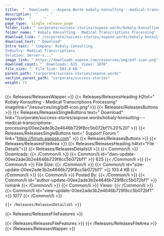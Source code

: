 ```yaml
---
title:  "  Downloads ---Aspose.Words-kobaly-konsulting---medical-transcriptions-processing . " 
description:  "    . " 
keywords:  "    . " 
page_type:  single_release_page
folder_link: " corporate/success-stories/aspose.words/kobaly-konsulting---medical-transcriptions-processing/"
folder_name: " Kobaly Konsulting - Medical Transcriptions Processing"
download_link: " /corporate/success-stories/aspose.words/kobaly-konsulting---medical-transcriptions-processing/00ee2ade3b2e4646b729f8cc5b072bf1"
download_text: " Download"
Intro_text: " Company: Kobaly Consulting
Industry: Medical Transcriptions
Solution: Server-s..."
image_link: " https://downloads.aspose.com/resources/img/pdf-icon.png"
download_count: "  Downloads: 625  Views: 1076"
file_size: "  File Size: 103.4 KB "
parent_path: "corporate/success-stories/aspose.words"
section_parent_path: "corporate/success-stories"
weight: 71 
---
```


{{< Releases/ReleasesWapper >}}
  {{< Releases/ReleasesHeading H2txt=" Kobaly Konsulting - Medical Transcriptions Processing" imagelink="/resources/img/pdf-icon.png">}}
  {{< Releases/ReleasesButtons >}}
    {{< Releases/ReleasesSingleButtons text=" Download" link="/corporate/success-stories/aspose.words/kobaly-konsulting---medical-transcriptions-processing/00ee2ade3b2e4646b729f8cc5b072bf1%20%20" >}}
    {{< Releases/ReleasesSingleButtons text=" Support Forum " link="https://forum.aspose.com" >}}
  {{< Releases/ReleasesButtons >}}
  {{< Releases/ReleasesFileArea >}}
    {{< Releases/ReleasesHeading h4txt="File Details">}}
    {{< Releases/ReleasesDetailsUl >}}
            {{< Common/li  >}} Downloads: {{< /Common/li >}} 
      {{< Common/li id="dwn-update-00ee2ade3b2e4646b729f8cc5b072bf1" >}} 625 {{< /Common/li >}} 
      {{< Common/li  >}} File Size: {{< /Common/li >}} 
      {{< Common/li id="size-update-00ee2ade3b2e4646b729f8cc5b072bf1" >}} 103.4 KB {{< /Common/li >}} 
      {{< Common/li  >}} Posted By: {{< /Common/li >}} 
      {{< Common/li id="author-update-00ee2ade3b2e4646b729f8cc5b072bf1" >}} romank {{< /Common/li >}} 
      {{< Common/li  >}} Views: {{< /Common/li >}} 
      {{< Common/li id="view-update-00ee2ade3b2e4646b729f8cc5b072bf1" >}} 1077 {{< /Common/li >}} 

    {{< /Releases/ReleasesDetailsUl >}}

  {{< Releases/ReleasesFileFeatures >}}
      
  {{< /Releases/ReleasesFileFeatures >}}
 {{< /Releases/ReleasesFileArea >}}
{{< /Releases/ReleasesWapper >}}


